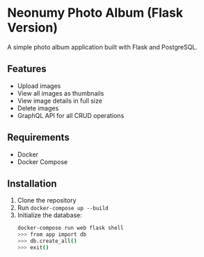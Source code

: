 # Neonumy Photo Album (Flask Version)

A simple photo album application built with Flask and PostgreSQL.

## Features

- Upload images
- View all images as thumbnails
- View image details in full size
- Delete images
- GraphQL API for all CRUD operations

## Requirements

- Docker
- Docker Compose

## Installation

1. Clone the repository
2. Run `docker-compose up --build`
3. Initialize the database:
   ```bash
   docker-compose run web flask shell
   >>> from app import db
   >>> db.create_all()
   >>> exit()
